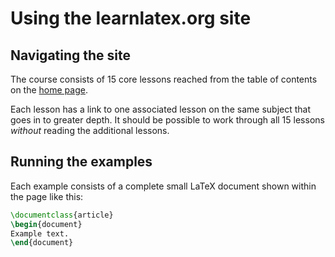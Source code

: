 <style>
button[onclick=downloadblob] {display:none}
button[onclick=overleafzip] {display:none}
button[onclick=overleafform2] {display:none}
</style>
# Using the learnlatex.org site

## Navigating the site

The course consists of 15 core lessons reached from the table of contents on the [home page](/).

Each lesson has a link to one associated lesson on the same subject
that goes in to greater depth. It should be possible to work through
all 15 lessons _without_  reading the additional lessons.

## Running the examples

Each example consists of a complete small LaTeX document shown within
the page like this:

```latex
\documentclass{article}
\begin{document}
Example text.
\end{document}
```


